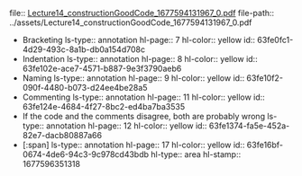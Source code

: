 file:: [Lecture14_constructionGoodCode_1677594131967_0.pdf](../assets/Lecture14_constructionGoodCode_1677594131967_0.pdf)
file-path:: ../assets/Lecture14_constructionGoodCode_1677594131967_0.pdf

- Bracketing 
  ls-type:: annotation
  hl-page:: 7
  hl-color:: yellow
  id:: 63fe0fc1-4d29-493c-8a1b-db0a154d708c
- Indentation
  ls-type:: annotation
  hl-page:: 8
  hl-color:: yellow
  id:: 63fe102e-ace7-4571-b887-9e3f3790aeb6
- Naming
  ls-type:: annotation
  hl-page:: 9
  hl-color:: yellow
  id:: 63fe10f2-090f-4480-b073-d24ee4be28a5
- Commenting 
  ls-type:: annotation
  hl-page:: 11
  hl-color:: yellow
  id:: 63fe124e-4684-4f27-8bc2-ed4ba7ba3535
- If the code and the comments disagree, both are probably wrong
  ls-type:: annotation
  hl-page:: 12
  hl-color:: yellow
  id:: 63fe1374-fa5e-452a-82e7-dacb80887a66
- [:span]
  ls-type:: annotation
  hl-page:: 17
  hl-color:: yellow
  id:: 63fe16bf-0674-4de6-94c3-9c978cd43bdb
  hl-type:: area
  hl-stamp:: 1677596351318